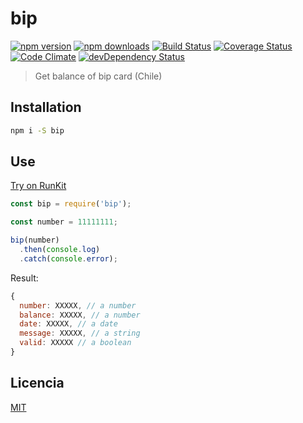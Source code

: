 # bip

[![npm version](https://img.shields.io/npm/v/bip.svg?style=flat-square)](https://www.npmjs.com/package/bip)
[![npm downloads](https://img.shields.io/npm/dm/bip.svg?style=flat-square)](https://www.npmjs.com/package/bip)
[![Build Status](https://img.shields.io/travis/lgaticaq/bip.svg?style=flat-square)](https://travis-ci.org/lgaticaq/bip)
[![Coverage Status](https://img.shields.io/coveralls/lgaticaq/bip/master.svg?style=flat-square)](https://coveralls.io/github/lgaticaq/bip?branch=master)
[![Code Climate](https://img.shields.io/codeclimate/github/lgaticaq/bip.svg?style=flat-square)](https://codeclimate.com/github/lgaticaq/bip)
[![devDependency Status](https://img.shields.io/david/dev/lgaticaq/bip.svg?style=flat-square)](https://david-dm.org/lgaticaq/bip#info=devDependencies)

> Get balance of bip card (Chile)

## Installation

```bash
npm i -S bip
```

## Use

[Try on RunKit](https://runkit.com/npm/bip)
```js
const bip = require('bip');

const number = 11111111;

bip(number)
  .then(console.log)
  .catch(console.error);
```

Result:
```js
{
  number: XXXXX, // a number
  balance: XXXXX, // a number
  date: XXXXX, // a date
  message: XXXXX, // a string
  valid: XXXXX // a boolean
}
```

## Licencia

[MIT](https://tldrlegal.com/license/mit-license)
